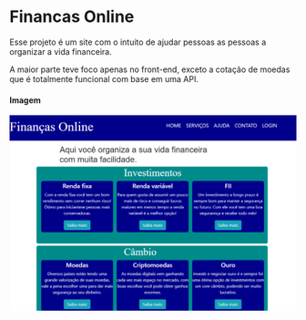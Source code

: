 # Financas Online
Esse projeto é um site com o intuito de ajudar pessoas as pessoas a organizar a vida financeira.

A maior parte teve foco apenas no front-end, exceto a cotação de moedas que é totalmente funcional com base em uma API.

#### Imagem

![Logo do Projeto](img/capa.png)
